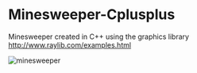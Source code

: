 # Minesweeper-Cplusplus

Minesweeper created in C++ using the graphics library http://www.raylib.com/examples.html


![minesweeper](https://raw.githubusercontent.com/mzegar/Minesweeper-Cplusplus/master/minesweeperimg1.png)
